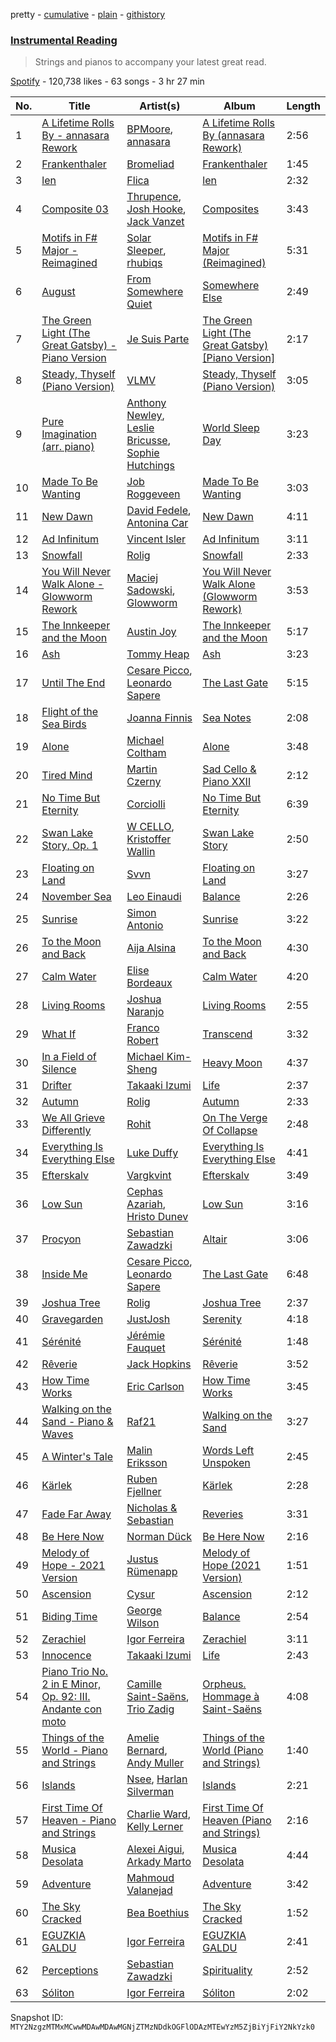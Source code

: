 pretty - [cumulative](/playlists/cumulative/37i9dQZF1DX7hmlhGsyxU0.md) - [plain](/playlists/plain/37i9dQZF1DX7hmlhGsyxU0) - [githistory](https://github.githistory.xyz/mackorone/spotify-playlist-archive/blob/main/playlists/plain/37i9dQZF1DX7hmlhGsyxU0)

### [Instrumental Reading](https://open.spotify.com/playlist/37i9dQZF1DX7hmlhGsyxU0)

> Strings and pianos to accompany your latest great read.

[Spotify](https://open.spotify.com/user/spotify) - 120,738 likes - 63 songs - 3 hr 27 min

| No. | Title | Artist(s) | Album | Length |
|---|---|---|---|---|
| 1 | [A Lifetime Rolls By \- annasara Rework](https://open.spotify.com/track/0r3ROaj4TrysELcI4LHODu) | [BPMoore](https://open.spotify.com/artist/7IZYQVOMyQi55ytXjYoXrP), [annasara](https://open.spotify.com/artist/77UdbRpv75Hby0KyMASqJJ) | [A Lifetime Rolls By \(annasara Rework\)](https://open.spotify.com/album/06d6otha9XjgY2QWtB05Xo) | 2:56 |
| 2 | [Frankenthaler](https://open.spotify.com/track/6fZyNWUtqDD9CXZI4Llh7G) | [Bromeliad](https://open.spotify.com/artist/3XlQzOKje7lZLZhMDnKZz3) | [Frankenthaler](https://open.spotify.com/album/2l8wc98B9kwJpXiQaZ4l35) | 1:45 |
| 3 | [len](https://open.spotify.com/track/7n1y7ynfqbQLK1WVilSZfr) | [Flica](https://open.spotify.com/artist/4cgwbxk8cR38EzgY9lq3Ff) | [len](https://open.spotify.com/album/14mRLH3XnpNrcXxOGwsqnI) | 2:32 |
| 4 | [Composite 03](https://open.spotify.com/track/6WSmDwlRFDnYby18n6Bgor) | [Thrupence](https://open.spotify.com/artist/33WEbJHirq23bohapH3pI9), [Josh Hooke](https://open.spotify.com/artist/1X0yIDVrFaFeYmAqp0ETUj), [Jack Vanzet](https://open.spotify.com/artist/3Q4bHGAfG5KexzVaWE4fnf) | [Composites](https://open.spotify.com/album/4cXbbhXyF7CW82c4a7zLcY) | 3:43 |
| 5 | [Motifs in F\# Major \- Reimagined](https://open.spotify.com/track/2sOhSOG02uRICOf1JdiYaZ) | [Solar Sleeper](https://open.spotify.com/artist/01ImO2sBddUcSVJizuX4xG), [rhubiqs](https://open.spotify.com/artist/5RQkuHg4XctV2O1tsIvOkT) | [Motifs in F\# Major \(Reimagined\)](https://open.spotify.com/album/7GZhvGSHUc81ozjkG2AvhI) | 5:31 |
| 6 | [August](https://open.spotify.com/track/2VOIhAAQ1l03SZaWCpqAuq) | [From Somewhere Quiet](https://open.spotify.com/artist/7rwEdsO6VoIZMiaI1uvZBQ) | [Somewhere Else](https://open.spotify.com/album/28YzCGO150LKYcSo9m05aV) | 2:49 |
| 7 | [The Green Light \(The Great Gatsby\) \- Piano Version](https://open.spotify.com/track/1JrIcQ0MzD0B6OddEflF0U) | [Je Suis Parte](https://open.spotify.com/artist/0CAXDOuageq5zwYSpTqe63) | [The Green Light \(The Great Gatsby\) \[Piano Version\]](https://open.spotify.com/album/63hveeHmbv5Kb1sRK1rIsd) | 2:17 |
| 8 | [Steady, Thyself \(Piano Version\)](https://open.spotify.com/track/4bl7oOOlzQEQnhxlY6298O) | [VLMV](https://open.spotify.com/artist/4odVEinIMqpSWy8oBnLbwl) | [Steady, Thyself \(Piano Version\)](https://open.spotify.com/album/3CrQl35Gjn3Qg9xuodrCbi) | 3:05 |
| 9 | [Pure Imagination \(arr\. piano\)](https://open.spotify.com/track/7xTbPvlSUrD5sJBX9TI9dQ) | [Anthony Newley](https://open.spotify.com/artist/5JXvJb6vQkSCFGCh4FCKOI), [Leslie Bricusse](https://open.spotify.com/artist/6WYFvZo9oPFiHYMjEluhG3), [Sophie Hutchings](https://open.spotify.com/artist/54MsweggxTxlfYUbhZNIQ0) | [World Sleep Day](https://open.spotify.com/album/3afUZpKbOJ5hlayBKAF4nt) | 3:23 |
| 10 | [Made To Be Wanting](https://open.spotify.com/track/7MREpOljiZVy2CZzYX6fbt) | [Job Roggeveen](https://open.spotify.com/artist/5Ce5Yeu5QL8yvibnS2CZUv) | [Made To Be Wanting](https://open.spotify.com/album/2wIixNysnrygVhnUYf48zF) | 3:03 |
| 11 | [New Dawn](https://open.spotify.com/track/7CGrQSHf6dqeTX1VhC0xU4) | [David Fedele](https://open.spotify.com/artist/0ALRbdawPvvBA3OSnXhMsk), [Antonina Car](https://open.spotify.com/artist/2ms1p6jgg7xaVg9s33a8nJ) | [New Dawn](https://open.spotify.com/album/3N7B5fFi6cEpFcBwF7IF5P) | 4:11 |
| 12 | [Ad Infinitum](https://open.spotify.com/track/3sGAvKDYyY93h33E0XGYHd) | [Vincent Isler](https://open.spotify.com/artist/0rHKPUvWd7z8fAIhIpfJMj) | [Ad Infinitum](https://open.spotify.com/album/5CDChnLtuxj0ALvP9GqjfA) | 3:11 |
| 13 | [Snowfall](https://open.spotify.com/track/1WBEvbuxU065CyFXQtR3v4) | [Rolig](https://open.spotify.com/artist/2ixZdtBEVIZUWLsoPvDQMz) | [Snowfall](https://open.spotify.com/album/0vWrlO35rzAbUfPr2CMZ7M) | 2:33 |
| 14 | [You Will Never Walk Alone \- Glowworm Rework](https://open.spotify.com/track/1mR4Q4RBnZ7fBFStLKIbVG) | [Maciej Sadowski](https://open.spotify.com/artist/5NtUG4lcabgbge5bNJoX1J), [Glowworm](https://open.spotify.com/artist/6kPNTQ474Zvg8bq86OMutw) | [You Will Never Walk Alone \(Glowworm Rework\)](https://open.spotify.com/album/1KGcUdZHX9AQV7WpfcEwtM) | 3:53 |
| 15 | [The Innkeeper and the Moon](https://open.spotify.com/track/2NorafETAjaOLdEvoOrfj3) | [Austin Joy](https://open.spotify.com/artist/6EQ4u4zmtbB7mXX0juIcDX) | [The Innkeeper and the Moon](https://open.spotify.com/album/2I22qH9JdIVJ1GAKclAuxv) | 5:17 |
| 16 | [Ash](https://open.spotify.com/track/6SHUHXfhBf2q8UrmSrTvGH) | [Tommy Heap](https://open.spotify.com/artist/2XWf0wicjSVj8j3a9roU0Y) | [Ash](https://open.spotify.com/album/4r4uivM8uagpk75U7ZEef9) | 3:23 |
| 17 | [Until The End](https://open.spotify.com/track/1uFPp4HMTVrZoKbpx1ngie) | [Cesare Picco](https://open.spotify.com/artist/1yxGwA4z1LaJR0UuQQEKYq), [Leonardo Sapere](https://open.spotify.com/artist/3t5VwuXNi91PtEFW3iLhgP) | [The Last Gate](https://open.spotify.com/album/3WOxjZRkOEgzzrK2wjibIy) | 5:15 |
| 18 | [Flight of the Sea Birds](https://open.spotify.com/track/05xneJHhmYhIPXwonkQFzI) | [Joanna Finnis](https://open.spotify.com/artist/6Lwb4OP1M9HhvZGN73m14Y) | [Sea Notes](https://open.spotify.com/album/2dRAPX38G1swd3F15V9Tsl) | 2:08 |
| 19 | [Alone](https://open.spotify.com/track/7zZhAVT4FOl5JUd9Q7sZCL) | [Michael Coltham](https://open.spotify.com/artist/5T664fmEeBDgjy6BbfXYJd) | [Alone](https://open.spotify.com/album/67hrCzvkSsERGf3vtRsXeu) | 3:48 |
| 20 | [Tired Mind](https://open.spotify.com/track/5Uq1XhExgdb6fGLwEcT5Qd) | [Martin Czerny](https://open.spotify.com/artist/3dKnHhya1g24Mwljr9jbDu) | [Sad Cello & Piano XXII](https://open.spotify.com/album/1Zd0oRtoHZa6HTQ7f0diiZ) | 2:12 |
| 21 | [No Time But Eternity](https://open.spotify.com/track/7cAxtGjcTqffwer1mdT6JY) | [Corciolli](https://open.spotify.com/artist/2Np4nlDQduEo65iSyGZ4mk) | [No Time But Eternity](https://open.spotify.com/album/22vYfRDKZAS9Z0r1mH0tsY) | 6:39 |
| 22 | [Swan Lake Story, Op\. 1](https://open.spotify.com/track/0xnJfH95YdS540hYkQK0qU) | [W CELLO](https://open.spotify.com/artist/3qEFluoXwyiaw2Du5gUrpd), [Kristoffer Wallin](https://open.spotify.com/artist/0mn754DaAJCH4nYkvB3IzT) | [Swan Lake Story](https://open.spotify.com/album/4xV5TH4Vr5ujQadhFpoxNU) | 2:50 |
| 23 | [Floating on Land](https://open.spotify.com/track/0LAAlLIm2o7FwShCvPmUCc) | [Svvn](https://open.spotify.com/artist/43wgBNJ8ZZd9AYotJvzDzW) | [Floating on Land](https://open.spotify.com/album/2nq7JfT3k2eSy1kRm2Fk1X) | 3:27 |
| 24 | [November Sea](https://open.spotify.com/track/0dxSuI5Uriw7To0hzt9cjw) | [Leo Einaudi](https://open.spotify.com/artist/0GHoFPbzSyOcxJ2RB9YmyX) | [Balance](https://open.spotify.com/album/0nxsmIu2WTp8h0VF2x5zoI) | 2:26 |
| 25 | [Sunrise](https://open.spotify.com/track/2I2hhG25ox1FXfMFcbnos8) | [Simon Antonio](https://open.spotify.com/artist/0MN3gDdLq76RTXU53UrOh3) | [Sunrise](https://open.spotify.com/album/7Aaekg6jo3Z5tESUKyCiqy) | 3:22 |
| 26 | [To the Moon and Back](https://open.spotify.com/track/09icwafvwR2gNJG2sdocIA) | [Aija Alsina](https://open.spotify.com/artist/6WKIDa04sU45Uys0wydkWA) | [To the Moon and Back](https://open.spotify.com/album/6qESYkfoIJvle5je10xY2P) | 4:30 |
| 27 | [Calm Water](https://open.spotify.com/track/00CUZP34M4082rJyr4ZMen) | [Elise Bordeaux](https://open.spotify.com/artist/4LARDrja1IhwG5bE3512AW) | [Calm Water](https://open.spotify.com/album/1qgjBW7ZMom06x4uXaqnvQ) | 4:20 |
| 28 | [Living Rooms](https://open.spotify.com/track/6aLbzGqkGEM0BH9CNnqjhG) | [Joshua Naranjo](https://open.spotify.com/artist/79umW4lywuQrIeeDrleqB5) | [Living Rooms](https://open.spotify.com/album/0QLTI6SySPkg2au68DdWpE) | 2:55 |
| 29 | [What If](https://open.spotify.com/track/7vXfjSymSmza9Boy5pUedX) | [Franco Robert](https://open.spotify.com/artist/3SmMFjYXeSKnh6JOJ1fpIx) | [Transcend](https://open.spotify.com/album/48TZuG4b6WDgNJgvM2IEI1) | 3:32 |
| 30 | [In a Field of Silence](https://open.spotify.com/track/0LNvUKT6sskN56036poQCY) | [Michael Kim\-Sheng](https://open.spotify.com/artist/0agioWluEClo8cE4fzJvsd) | [Heavy Moon](https://open.spotify.com/album/6O6ppwplf6HF4hYgbhl4Iz) | 4:37 |
| 31 | [Drifter](https://open.spotify.com/track/5qylsVTG6k9vStN40LcpwW) | [Takaaki Izumi](https://open.spotify.com/artist/240xN4Tp3Sbkj9XxinXV3p) | [Life](https://open.spotify.com/album/3Ly89MLIwLM1ECNLJUTJRa) | 2:37 |
| 32 | [Autumn](https://open.spotify.com/track/1qBQECdGaZL0Nwg55VMniX) | [Rolig](https://open.spotify.com/artist/2ixZdtBEVIZUWLsoPvDQMz) | [Autumn](https://open.spotify.com/album/5MbVgvlnSE13v5BQEGgN0Q) | 2:33 |
| 33 | [We All Grieve Differently](https://open.spotify.com/track/1FnkCdVKl5Hi5W6lOIDOFJ) | [Rohit](https://open.spotify.com/artist/5MtG1IkGbboA8zA1ArmYL3) | [On The Verge Of Collapse](https://open.spotify.com/album/70wpmzAa3c2tAeMQSSa6TA) | 2:48 |
| 34 | [Everything Is Everything Else](https://open.spotify.com/track/4RKYTpwYHjrriplUOlae20) | [Luke Duffy](https://open.spotify.com/artist/4ASptjf5qv6ZS6GfWWdHl2) | [Everything Is Everything Else](https://open.spotify.com/album/2DHZZIPWMaAe02rgscl7bH) | 4:41 |
| 35 | [Efterskalv](https://open.spotify.com/track/4C6KmjztYfUOdAiHixnlno) | [Vargkvint](https://open.spotify.com/artist/5NMemsa74w1oXETsZZkh1a) | [Efterskalv](https://open.spotify.com/album/5awzU6y9tgPQq4axj75TjS) | 3:49 |
| 36 | [Low Sun](https://open.spotify.com/track/2WV63cJoapM6BNN22RvxZF) | [Cephas Azariah](https://open.spotify.com/artist/2QgmTlO54CWmrzQyXLbtRG), [Hristo Dunev](https://open.spotify.com/artist/4MLvUhJnm30eDAF8ZfC6UF) | [Low Sun](https://open.spotify.com/album/5nPnWhONfOxXGJ24qAaJwc) | 3:16 |
| 37 | [Procyon](https://open.spotify.com/track/1yzKGJupThHxhezhxAgkEy) | [Sebastian Zawadzki](https://open.spotify.com/artist/5UYaW3kkkyj483LiCOleBH) | [Altair](https://open.spotify.com/album/2YQBt88g1dxueykouWGrUw) | 3:06 |
| 38 | [Inside Me](https://open.spotify.com/track/0W9q5K8mYvwOU8tc8m7XmJ) | [Cesare Picco](https://open.spotify.com/artist/1yxGwA4z1LaJR0UuQQEKYq), [Leonardo Sapere](https://open.spotify.com/artist/3t5VwuXNi91PtEFW3iLhgP) | [The Last Gate](https://open.spotify.com/album/3WOxjZRkOEgzzrK2wjibIy) | 6:48 |
| 39 | [Joshua Tree](https://open.spotify.com/track/2lhwDrrTEQFiuveT3D2goS) | [Rolig](https://open.spotify.com/artist/2ixZdtBEVIZUWLsoPvDQMz) | [Joshua Tree](https://open.spotify.com/album/0QOvM8uZd9MukqMjJZZqaw) | 2:37 |
| 40 | [Gravegarden](https://open.spotify.com/track/49TkJGEsIbcSIIJUkXziAR) | [JustJosh](https://open.spotify.com/artist/1TbzLqFHKYsQ428ZTKqvx8) | [Serenity](https://open.spotify.com/album/5azwhbDYpWykwwAH6YZMOh) | 4:18 |
| 41 | [Sérénité](https://open.spotify.com/track/4KwJZiykCwZTDNF8ArSMWZ) | [Jérémie Fauquet](https://open.spotify.com/artist/2JfYFXAwjWCX0EY9ZdPiob) | [Sérénité](https://open.spotify.com/album/1XdeturncHpWMnATLRATPZ) | 1:48 |
| 42 | [Rêverie](https://open.spotify.com/track/4VAjZUJSihI7cKpuP8mJRy) | [Jack Hopkins](https://open.spotify.com/artist/0RwM3W2gHbLUjWhdF35JtV) | [Rêverie](https://open.spotify.com/album/2RKHY2zuVqYuI6XXOVeLRK) | 3:52 |
| 43 | [How Time Works](https://open.spotify.com/track/4xqfOnP7Mue9j5JJVfLFyh) | [Eric Carlson](https://open.spotify.com/artist/3rBIitlyjzAPUDj80fM3TE) | [How Time Works](https://open.spotify.com/album/70cJVjIxPDkseZhzGy5kkE) | 3:45 |
| 44 | [Walking on the Sand \- Piano & Waves](https://open.spotify.com/track/0sjTR8qQqGXyFS8QcccqMJ) | [Raf21](https://open.spotify.com/artist/5fzZ93Y7teAEqppKqLAlR8) | [Walking on the Sand](https://open.spotify.com/album/2EYGPQArAHH1cbaGELf7j4) | 3:27 |
| 45 | [A Winter's Tale](https://open.spotify.com/track/40Vn1ZHFzVdtTYLJ4huCfa) | [Malin Eriksson](https://open.spotify.com/artist/43yDuFWdDwDW8hDwjfAxUU) | [Words Left Unspoken](https://open.spotify.com/album/4P09SKvRAbJhBrNwDv7ABc) | 2:45 |
| 46 | [Kärlek](https://open.spotify.com/track/3biDlhK0lzErVCKW1Yoafk) | [Ruben Fjellner](https://open.spotify.com/artist/44oQBciAO9OkwefVrQUFLG) | [Kärlek](https://open.spotify.com/album/5zlFzaQwZqdmwEJuFkVzX8) | 2:28 |
| 47 | [Fade Far Away](https://open.spotify.com/track/29JEQ9F09fK6pyyEwy66am) | [Nicholas & Sebastian](https://open.spotify.com/artist/2ZhGLAopjPHOCwtBpNPRVV) | [Reveries](https://open.spotify.com/album/6VXf0ZqeNciAwRPVJRL1b7) | 3:31 |
| 48 | [Be Here Now](https://open.spotify.com/track/6FC7o2qC7oU1Aa6qJAnptQ) | [Norman Dück](https://open.spotify.com/artist/5v5UYx58FiFAcbWIjZ4kPB) | [Be Here Now](https://open.spotify.com/album/5uXs3lwuibE9vUFisIoGmH) | 2:16 |
| 49 | [Melody of Hope \- 2021 Version](https://open.spotify.com/track/7JoliVgzCfJa1EENp5ScpO) | [Justus Rümenapp](https://open.spotify.com/artist/5ReWt14yNNEEllVZddhEDl) | [Melody of Hope \(2021 Version\)](https://open.spotify.com/album/4hGBSFBJxqDFSLVhrsbZQS) | 1:51 |
| 50 | [Ascension](https://open.spotify.com/track/2VIXkigavUSZO66aQifzeZ) | [Cysur](https://open.spotify.com/artist/4HCIz5lkrc1mvJwHrGFL8l) | [Ascension](https://open.spotify.com/album/0ebShmigwYPVYWM3avAn4U) | 2:12 |
| 51 | [Biding Time](https://open.spotify.com/track/6gy6hOA6rtxL8LHCKm7hYC) | [George Wilson](https://open.spotify.com/artist/3crBavkxFGH8HktUgUqUDY) | [Balance](https://open.spotify.com/album/0nxsmIu2WTp8h0VF2x5zoI) | 2:54 |
| 52 | [Zerachiel](https://open.spotify.com/track/0APuGGovBTro3z0a3pdZUn) | [Igor Ferreira](https://open.spotify.com/artist/6w7RikrpXmwrnLc6udBXc1) | [Zerachiel](https://open.spotify.com/album/1qD1l9X0SPLyPhkjoE9C2R) | 3:11 |
| 53 | [Innocence](https://open.spotify.com/track/5IUQOzC9u2IMs6FcGEe5pX) | [Takaaki Izumi](https://open.spotify.com/artist/240xN4Tp3Sbkj9XxinXV3p) | [Life](https://open.spotify.com/album/3Ly89MLIwLM1ECNLJUTJRa) | 2:43 |
| 54 | [Piano Trio No\. 2 in E Minor, Op\. 92: III\. Andante con moto](https://open.spotify.com/track/0gV4E8Muwz7pCkzxmyCYmG) | [Camille Saint\-Saëns](https://open.spotify.com/artist/436sYg6CZhNefQJogaXeK0), [Trio Zadig](https://open.spotify.com/artist/7oWMf0cOlv11D8rSquhOd0) | [Orpheus\. Hommage à Saint\-Saëns](https://open.spotify.com/album/3ygvZKfgahI5BQfOFqV0FJ) | 4:08 |
| 55 | [Things of the World \- Piano and Strings](https://open.spotify.com/track/5e7rOKu6CZxntaa8gKOihj) | [Amelie Bernard](https://open.spotify.com/artist/1VcWfPz5hcVdwJwmkzp37N), [Andy Muller](https://open.spotify.com/artist/3GJdStK9xNIA5iOpesGg4d) | [Things of the World \(Piano and Strings\)](https://open.spotify.com/album/2yxNHqEapsxfDnheg65zrI) | 1:40 |
| 56 | [Islands](https://open.spotify.com/track/6nEE1lj51T4efni3T2NxET) | [Nsee](https://open.spotify.com/artist/6OXXdblCiAoJnv4kp1jpkm), [Harlan Silverman](https://open.spotify.com/artist/6RR7uINKmGclSu0zHBC7mU) | [Islands](https://open.spotify.com/album/2XIKAebL8aZ70mFTOFDsAr) | 2:21 |
| 57 | [First Time Of Heaven \- Piano and Strings](https://open.spotify.com/track/28xXlF8sz0TgNL52WI7VkT) | [Charlie Ward](https://open.spotify.com/artist/2DAW0Yp7gDtFqrJk4v3zt2), [Kelly Lerner](https://open.spotify.com/artist/1qEe8TfUNdAIGm9ZBe23hO) | [First Time Of Heaven \(Piano and Strings\)](https://open.spotify.com/album/5J4JVqt7PgLD5RzwYt5FjG) | 2:16 |
| 58 | [Musica Desolata](https://open.spotify.com/track/3Yxr6ErXlxOZlKpHopaOZ4) | [Alexei Aigui](https://open.spotify.com/artist/5LaWJYIJaRFtx0HbieOTE5), [Arkady Marto](https://open.spotify.com/artist/2EgSk5VfvU0eFTdX3J7tWx) | [Musica Desolata](https://open.spotify.com/album/6d2zEv374iiL8FmTRbuklB) | 4:44 |
| 59 | [Adventure](https://open.spotify.com/track/6hAQReL2lY2ygoJF0nXQic) | [Mahmoud Valanejad](https://open.spotify.com/artist/4qCb7k3NdlqIqh0fXl2Kor) | [Adventure](https://open.spotify.com/album/5AuYjfOuvm2mcAoJiQV0Sn) | 3:42 |
| 60 | [The Sky Cracked](https://open.spotify.com/track/16MckwrwnXAFgDoseVsm4U) | [Bea Boethius](https://open.spotify.com/artist/63QcI4ykgbf0wor4YYOQz5) | [The Sky Cracked](https://open.spotify.com/album/0N1bObtjCQm3wOGTZT9QsG) | 1:52 |
| 61 | [EGUZKIA GALDU](https://open.spotify.com/track/3EsMeZfc60xWznnM6QgHBq) | [Igor Ferreira](https://open.spotify.com/artist/6w7RikrpXmwrnLc6udBXc1) | [EGUZKIA GALDU](https://open.spotify.com/album/6mHmrZX37v9XTVUJWVavXv) | 2:41 |
| 62 | [Perceptions](https://open.spotify.com/track/0Vg0pWGNhanZaZX1K4u6RU) | [Sebastian Zawadzki](https://open.spotify.com/artist/5UYaW3kkkyj483LiCOleBH) | [Spirituality](https://open.spotify.com/album/0q4yViidvirc5Oki1E7Lu6) | 2:52 |
| 63 | [Sóliton](https://open.spotify.com/track/5WstJ13vyaoD8EqpVbKB8v) | [Igor Ferreira](https://open.spotify.com/artist/6w7RikrpXmwrnLc6udBXc1) | [Sóliton](https://open.spotify.com/album/0971hkOs6jrivjyQaAgdqE) | 2:02 |

Snapshot ID: `MTY2NzgzMTMxMCwwMDAwMDAwMGNjZTMzNDdkOGFlODAzMTEwYzM5ZjBiYjFiY2NkYzk0`
